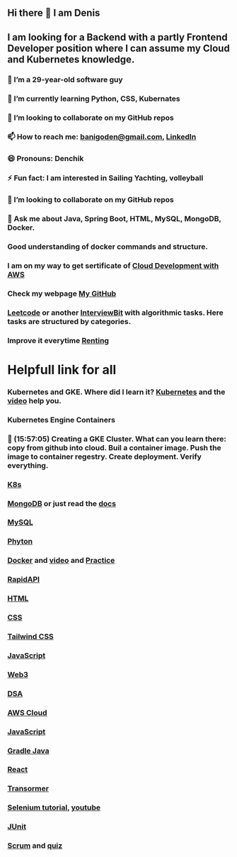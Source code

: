 ## Hi there 👋 I am Denis
##  I am looking for a Backend with a partly Frontend Developer position where I can assume my Cloud and Kubernetes knowledge.
### 🔭 I’m a 29-year-old software guy
### 🌱 I’m currently learning Python, CSS, Kubernates 
### 👯 I’m looking to collaborate on my GitHub repos
### 📫 How to reach me: [banigoden@gmail.com](mailto:banigoden@gmail.com), [LinkedIn](www.linkedin.com/in/denis--bandurin)
### 😄 Pronouns: Denchik
### ⚡ Fun fact: I am interested in Sailing Yachting, volleyball
### 👯 I’m looking to collaborate on my GitHub repos
### 💬 Ask me about Java, Spring Boot, HTML, MySQL, MongoDB, Docker.
### Good understanding of docker commands and structure. 
### I am on my way to get sertificate of [Cloud Development with AWS](https://github.com/EPAM-JS-Competency-center/cloud-development-course-initial/tree/main/1_cloud_introduction)
### Check my webpage [My GitHub](https://banigoden.github.io/)
### [Leetcode](https://leetcode.com/) or another [InterviewBit](https://www.interviewbit.com/courses/programming) with algorithmic tasks. Here tasks are structured by categories. 
### Improve it everytime [Renting](https://github.com/banigoden/renting)
# Helpfull link for all
### Kubernetes  and GKE. Where did I learn it? [Kubernetes](https://kubernetes.io/docs/home/) and the [video](https://www.youtube.com/watch?v=jpno8FSqpc8&ab_channel=freeCodeCamp.org) help you.
### Kubernetes Engine Containers
### 🎤 (15:57:05) Creating a GKE Cluster. What can you learn there: copy from github into cloud. Buil a container image. Push the image to container regestry. Create deployment. Verify everything.
### [K8s](https://www.youtube.com/watch?v=d6WC5n9G_sM&list=PLWKjhJtqVAbkzvvpY12KkfiIGso9A_Ixs&index=6&ab_channel=freeCodeCamp.org)
### [MongoDB](https://learn.mongodb.com/learn/dashboard) or just read the [docs](https://docs.mongodb.com)
### [MySQL](https://sqlbolt.com/lesson/introduction)
### [Phyton](https://learnpython.com)
### [Docker](https://docs.docker.com) and [video](https://www.youtube.com/watch?v=fqMOX6JJhGo&list=PLWKjhJtqVAbkzvvpY12KkfiIGso9A_Ixs&ab_channel=freeCodeCamp.org) and [Practice](https://kodekloud.com/lessons/hands-on-labs/)
### [RapidAPI](https://rapidapi.com/learn)
### [HTML](https://html.com)
### [CSS](https://css-tricks.com)
### [Tailwind CSS](https://tailwindcss.com)
### [JavaScript](https://javascript.info)
### [Web3](https://learnweb3.io)
### [DSA](https://algorithm-visualizer.org)
### [AWS Cloud](https://www.youtube.com/watch?v=SOTamWNgDKc&list=PLWKjhJtqVAbkzvvpY12KkfiIGso9A_Ixs&index=3&ab_channel=freeCodeCamp.org)
### [JavaScript](https://javascript.info)
### [Gradle Java](https://docs.gradle.org/current/samples/sample_building_java_applications.html)
### [React](https://react.dev/learn)
### [Transormer](https://transform.tools/json-to-java)
### [Selenium tutorial](https://www.guru99.com/selenium-tutorial.html), [youtube](https://www.youtube.com/playlist?list=PLhW3qG5bs-L8oRay6qeS70vJYZ3SBQnFa) 
### [JUnit](https://junit.org/junit5/docs/current/user-guide/)
### [Scrum](https://www.tutorialspoint.com/scrum/scrum_overview.htm) and [quiz](https://www.classmarker.com/online-test/start/results/?quiz=3qg5fac7589c0416)


